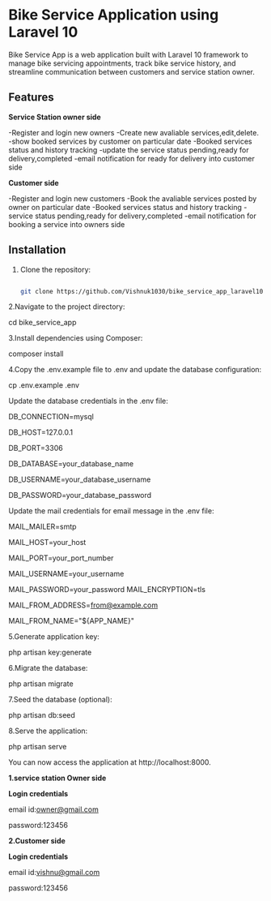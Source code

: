 # Bike Service Application using Laravel 10

Bike Service App is a web application built with Laravel 10 framework to manage bike servicing appointments, track bike service history, and streamline communication between customers and service station owner.

## Features

**Service Station owner side**

-Register and login new owners 
-Create new avaliable services,edit,delete.
-show booked services by customer on particular date
-Booked services status and history tracking
-update the service status pending,ready for delivery,completed
-email notification for ready for delivery into customer side

**Customer side**

-Register and login new customers
-Book the avaliable services posted by owner on particular date
-Booked services status and history tracking
-service status pending,ready for delivery,completed
-email notification for booking a service into owners side

## Installation

1. Clone the repository:

   ```bash
   
   git clone https://github.com/Vishnuk1030/bike_service_app_laravel10

   
2.Navigate to the project directory:

cd bike_service_app

3.Install dependencies using Composer:

composer install

4.Copy the .env.example file to .env and update the database configuration:

cp .env.example .env

Update the database credentials in the .env file:

DB_CONNECTION=mysql

DB_HOST=127.0.0.1

DB_PORT=3306

DB_DATABASE=your_database_name

DB_USERNAME=your_database_username

DB_PASSWORD=your_database_password

Update the mail credentials for email message in the .env file:

MAIL_MAILER=smtp

MAIL_HOST=your_host

MAIL_PORT=your_port_number

MAIL_USERNAME=your_username

MAIL_PASSWORD=your_password
MAIL_ENCRYPTION=tls

MAIL_FROM_ADDRESS=from@example.com

MAIL_FROM_NAME="${APP_NAME}"

5.Generate application key:


php artisan key:generate


6.Migrate the database:


php artisan migrate


7.Seed the database (optional):


php artisan db:seed


8.Serve the application:


php artisan serve


You can now access the application at http://localhost:8000.


**1.service station Owner side**


**Login credentials**

email id:owner@gmail.com

password:123456


**2.Customer side**


**Login credentials**

email id:vishnu@gmail.com

password:123456





   


